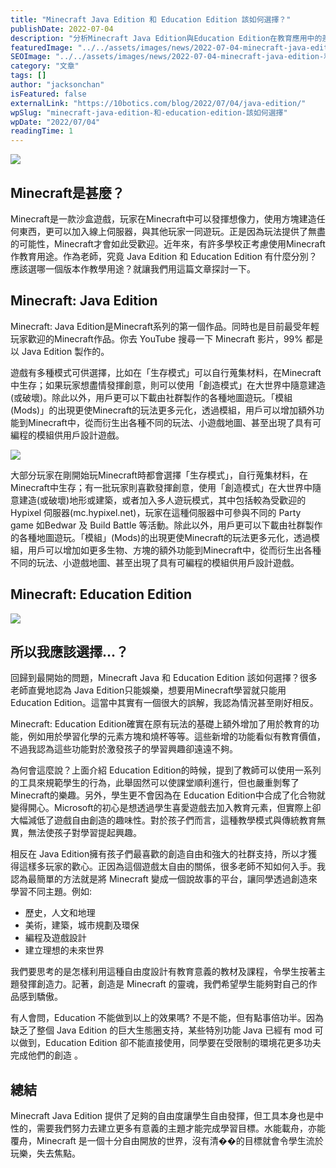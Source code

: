 ```yaml
---
title: "Minecraft Java Edition 和 Education Edition 該如何選擇？"
publishDate: 2022-07-04
description: "分析Minecraft Java Edition與Education Edition在教育應用中的差異，探討Java Edition的創造自由度與社群支持如何更好地激發學生學習興趣，提供教育主題設計建議。"
featuredImage: "../../assets/images/news/2022-07-04-minecraft-java-edition-和-education-edition-該如何選擇/image1.png"
SEOImage: "../../assets/images/news/2022-07-04-minecraft-java-edition-和-education-edition-該如何選擇/image1.png"
category: "文章"
tags: []
author: "jacksonchan"
isFeatured: false
externalLink: "https://10botics.com/blog/2022/07/04/java-edition/"
wpSlug: "minecraft-java-edition-和-education-edition-該如何選擇"
wpDate: "2022/07/04"
readingTime: 1
---
```


![](https://staging.10botics.com/wp-content/uploads/2023/08/Minecraft-en-image.-Photo-prise-via-Internet-1.webp)

## Minecraft是甚麼？

Minecraft是一款沙盒遊戲，玩家在Minecraft中可以發揮想像力，使用方塊建造任何東西，更可以加入線上伺服器，與其他玩家一同遊玩。正是因為玩法提供了無盡的可能性，Minecraft才會如此受歡迎。近年來，有許多學校正考慮使用Minecraft作教育用途。作為老師，究竟 Java Edition 和 Education Edition 有什麼分別？應該選哪一個版本作教學用途？就讓我們用這篇文章探討一下。

## Minecraft: Java Edition

Minecraft: Java Edition是Minecraft系列的第一個作品。同時也是目前最受年輕玩家歡迎的Minecraft作品。你去 YouTube 搜尋一下 Minecraft 影片，99% 都是以 Java Edition 製作的。

遊戲有多種模式可供選擇，比如在「生存模式」可以自行蒐集材料，在Minecraft中生存；如果玩家想盡情發揮創意，則可以使用「創造模式」在大世界中隨意建造(或破壞)。除此以外，用戶更可以下載由社群製作的各種地圖遊玩。「模組(Mods)」的出現更使Minecraft的玩法更多元化，透過模組，用戶可以增加額外功能到Minecraft中，從而衍生出各種不同的玩法、小遊戲地圖、甚至出現了具有可編程的模組供用戶設計遊戲。

![](https://staging.10botics.com/wp-content/uploads/2023/08/d2f0597de811924aa991c0a5663fe242-1024x618.png)

大部分玩家在剛開始玩Minecraft時都會選擇「生存模式」，自行蒐集材料，在Minecraft中生存；有一批玩家則喜歡發揮創意，使用「創造模式」在大世界中隨意建造(或破壞)地形或建築，或者加入多人遊玩模式，其中包括較為受歡迎的 Hypixel 伺服器(mc.hypixel.net)，玩家在這種伺服器中可參與不同的 Party game 如Bedwar 及 Build Battle 等活動。除此以外，用戶更可以下載由社群製作的各種地圖遊玩。「模組」(Mods)的出現更使Minecraft的玩法更多元化，透過模組，用戶可以增加如更多生物、方塊的額外功能到Minecraft中，從而衍生出各種不同的玩法、小遊戲地圖、甚至出現了具有可編程的模組供用戶設計遊戲。

## Minecraft: Education Edition

![](https://staging.10botics.com/wp-content/uploads/2023/08/f9474491bcad629fd5d1058acb3f60ab-1024x578.png)

## 所以我應該選擇...？

回歸到最開始的問題，Minecraft Java 和 Education Edition 該如何選擇？很多老師直覺地認為 Java Edition只能娛樂，想要用Minecraft學習就只能用 Education Edition。這當中其實有一個很大的誤解，我認為情況甚至剛好相反。

Minecraft: Education Edition確實在原有玩法的基礎上額外增加了用於教育的功能，例如用於學習化學的元素方塊和燒杯等等。這些新增的功能看似有教育價值，不過我認為這些功能對於激發孩子的學習興趣卻遠遠不夠。

為何會這麼說？上面介紹 Education Edition的時候，提到了教師可以使用一系列的工具來規範學生的行為，此舉固然可以使課堂順利進行，但也嚴重剝奪了Minecraft的樂趣。另外，學生更不會因為在 Education Edition中合成了化合物就變得開心。Microsoft的初心是想透過學生喜愛遊戲去加入教育元素，但實際上卻大幅減低了遊戲自由創造的趣味性。對於孩子們而言，這種教學模式與傳統教育無異，無法使孩子對學習提起興趣。

相反在 Java Edition擁有孩子們最喜歡的創造自由和強大的社群支持，所以才獲得這樣多玩家的歡心。正因為這個遊戲太自由的關係，很多老師不知如何入手。我認為最簡單的方法就是將 Minecraft 變成一個說故事的平台，讓同學透過創造來學習不同主題。例如:

- 歷史，人文和地理
- 美術，建築，城市規劃及環保
- 編程及遊戲設計
- 建立理想的未來世界

我們要思考的是怎樣利用這種自由度設計有教育意義的教材及課程，令學生按著主題發揮創造力。記著，創造是 Minecraft 的靈魂，我們希望學生能夠對自己的作品感到驕傲。

有人會問，Education 不能做到以上的效果嗎? 不是不能，但有點事倍功半。因為缺乏了整個 Java Edition 的巨大生態圈支持，某些特別功能 Java 已經有 mod 可以做到，Education Edition 卻不能直接使用，同學要在受限制的環境花更多功夫完成他們的創造 。

## 總結

Minecraft Java Edition 提供了足夠的自由度讓學生自由發揮，但工具本身也是中性的，需要我們努力去建立更多有意義的主題才能完成學習目標。水能載舟，亦能覆舟，Minecraft 是一個十分自由開放的世界，沒有清��的目標就會令學生流於玩樂，失去焦點。
